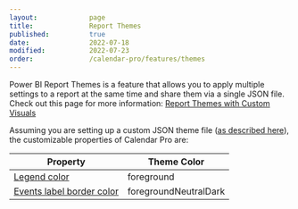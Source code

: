 ```yaml
---
layout:             page
title:              Report Themes
published:          true
date:               2022-07-18
modified:           2022-07-23
order:              /calendar-pro/features/themes
---
```


Power BI Report Themes is a feature that allows you to apply multiple settings to a report at the same time and share them via a single JSON file. Check out this page for more information: [Report Themes with Custom Visuals](../../features/themes.md)

Assuming you are setting up a custom JSON theme file ([as described here](https://docs.microsoft.com/en-us/power-bi/create-reports/desktop-report-themes#setting-theme-colors)), the customizable properties of Calendar Pro are:

| Property | Theme Color |
| -------- | ----------- |
| [Legend color](../options/legend/color.md) | foreground |
| [Events label border color](../options/events-labels/border-color.md) | foregroundNeutralDark |

